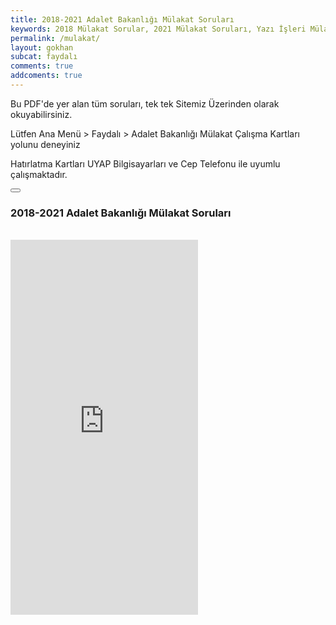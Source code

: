 ```yaml
---
title: 2018-2021 Adalet Bakanlığı Mülakat Soruları
keywords: 2018 Mülakat Sorular, 2021 Mülakat Soruları, Yazı İşleri Mülakat Soruları, Adalet Mülakat Soruları, Adalet Bakanlığı Mülakat Soruları
permalink: /mulakat/
layout: gokhan
subcat: faydalı
comments: true
addcoments: true
---
```


<div class="alert alert-success alert-dismissible fade show" role="alert">
            <p>Bu PDF'de yer alan tüm soruları, tek tek Sitemiz Üzerinden olarak okuyabilirsiniz.</p>
            <p>Lütfen Ana Menü > Faydalı > Adalet Bakanlığı Mülakat Çalışma Kartları yolunu deneyiniz</p>
            <p>Hatırlatma Kartları UYAP Bilgisayarları ve Cep Telefonu ile uyumlu çalışmaktadır.</p>            
            <button type="button" class="btn-close" data-bs-dismiss="alert" aria-label="Kapat"></button>
</div>  
<div class="card-header">
  <h3 class="card-title">2018-2021 Adalet Bakanlığı Mülakat Soruları</h3>  
  <br>     
</div>
<div class="card-body">
  <div class="mb-3">    
    <embed src="https://adliyeci.com.tr/mulakat/2018-2021-2023-adalet-bakanligi-mulakat" style="min-height: 600px;" class="w-100"
 type="application/pdf">
  </div>
</div>
